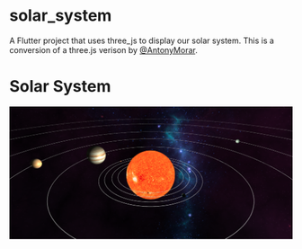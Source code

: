 # solar_system

A Flutter project that uses three_js to display our solar system. This is a conversion of a three.js verison by [@AntonyMorar](https://github.com/AntonyMorar).

# Solar System
![Solar System](./assets/solarSystem.png?raw=true "Solar System")